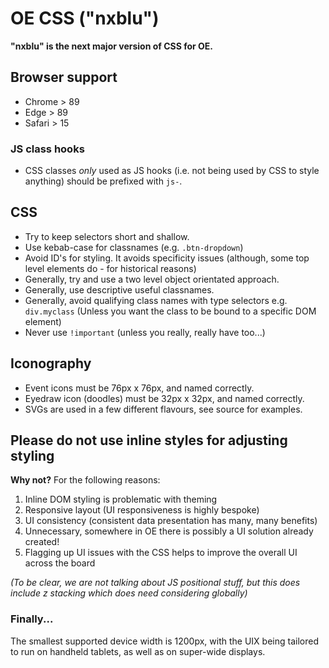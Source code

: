 # OE CSS ("nxblu")

**"nxblu" is the next major version of CSS for OE.**

## Browser support

* Chrome > 89
* Edge > 89
* Safari > 15

### JS class hooks

* CSS classes _only_ used as JS hooks (i.e. not being used by CSS to style anything) should be prefixed with `js-`.

## CSS

* Try to keep selectors short and shallow.
* Use kebab-case for classnames (e.g. `.btn-dropdown`)
* Avoid ID's for styling. It avoids specificity issues (although, some top level elements do - for historical reasons)
* Generally, try and use a two level object orientated approach. 
* Generally, use descriptive useful classnames.
* Generally, avoid qualifying class names with type selectors e.g. `div.myclass` (Unless you want the class to be bound to a specific DOM element)
* Never use `!important` (unless you really, really have too...)


## Iconography

* Event icons must be 76px x 76px, and named correctly.
* Eyedraw icon (doodles) must be 32px x 32px, and named correctly.
* SVGs are used in a few different flavours, see source for examples.

## Please do not use inline styles for adjusting styling

**Why not?** For the following reasons:

1. Inline DOM styling is problematic with theming
2. Responsive layout (UI responsiveness is highly bespoke)
3. UI consistency (consistent data presentation has many, many benefits)
4. Unnecessary, somewhere in OE there is possibly a UI solution already created!
5. Flagging up UI issues with the CSS helps to improve the overall UI across the board

_(To be clear, we are not talking about JS positional stuff, but this does include z stacking which does need considering globally)_

### Finally...

The smallest supported device width is 1200px, with the UIX being tailored to run on handheld tablets, as well as on super-wide displays. 



